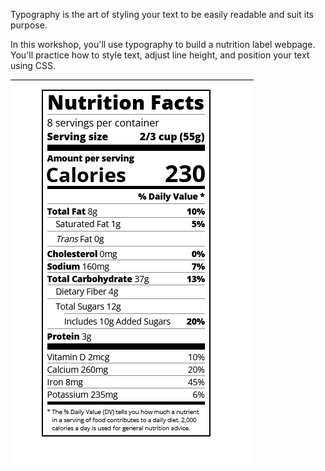 Typography is the art of styling your text to be easily readable and suit its purpose.

In this workshop, you'll use typography to build a nutrition label webpage. You'll practice how to style text, adjust line height, and position your text using CSS.

![alt text](image.png)